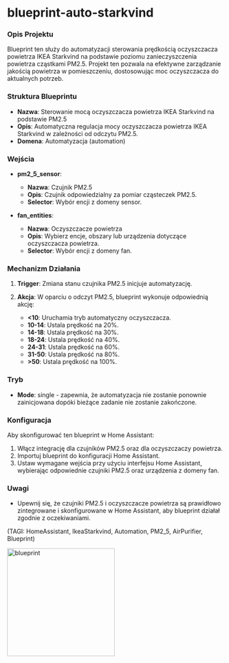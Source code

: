 # blueprint-auto-starkvind
<h3>Opis Projektu</h3>
Blueprint ten służy do automatyzacji sterowania prędkością oczyszczacza powietrza IKEA Starkvind na podstawie poziomu zanieczyszczenia powietrza cząstkami PM2.5. Projekt ten pozwala na efektywne zarządzanie jakością powietrza w pomieszczeniu, dostosowując moc oczyszczacza do aktualnych potrzeb.
<h3>Struktura Blueprintu</h3>
<ul>
<li><strong>Nazwa</strong>: Sterowanie mocą oczyszczacza powietrza IKEA Starkvind na podstawie PM2.5</li>
<li><strong>Opis</strong>: Automatyczna regulacja mocy oczyszczacza powietrza IKEA Starkvind w zależności od odczytu PM2.5.</li>
<li><strong>Domena</strong>: Automatyzacja (automation)</li>
</ul>
<h3>Wejścia</h3>
<ul>
<li><p><strong>pm2_5_sensor</strong>: </p>
<ul>
<li><strong>Nazwa</strong>: Czujnik PM2.5</li>
<li><strong>Opis</strong>: Czujnik odpowiedzialny za pomiar cząsteczek PM2.5.</li>
<li><strong>Selector</strong>: Wybór encji z domeny sensor.</li>
</ul>
</li>
<li><p><strong>fan_entities</strong>: </p>
<ul>
<li><strong>Nazwa</strong>: Oczyszczacze powietrza</li>
<li><strong>Opis</strong>: Wybierz encje, obszary lub urządzenia dotyczące oczyszczacza powietrza.</li>
<li><strong>Selector</strong>: Wybór encji z domeny fan.</li>
</ul>
</li>
</ul>
<h3>Mechanizm Działania</h3>
<ol>
<li><p><strong>Trigger</strong>: Zmiana stanu czujnika PM2.5 inicjuje automatyzację.</p>
</li>
<li><p><strong>Akcja</strong>: W oparciu o odczyt PM2.5, blueprint wykonuje odpowiednią akcję:</p>
<ul>
<li><strong>&lt;10</strong>: Uruchamia tryb automatyczny oczyszczacza.</li>
<li><strong>10-14</strong>: Ustala prędkość na 20%.</li>
<li><strong>14-18</strong>: Ustala prędkość na 30%.</li>
<li><strong>18-24</strong>: Ustala prędkość na 40%.</li>
<li><strong>24-31</strong>: Ustala prędkość na 60%.</li>
<li><strong>31-50</strong>: Ustala prędkość na 80%.</li>
<li><strong>&gt;50</strong>: Ustala prędkość na 100%.</li>
</ul>
</li>
</ol>
<h3>Tryb</h3>
<ul>
<li><strong>Mode</strong>: single - zapewnia, że automatyzacja nie zostanie ponownie zainicjowana dopóki bieżące zadanie nie zostanie zakończone.</li>
</ul>
<h3>Konfiguracja</h3>
<p>Aby skonfigurować ten blueprint w Home Assistant:</p>
<ol>
<li>Włącz integrację dla czujników PM2.5 oraz dla oczyszczaczy powietrza.</li>
<li>Importuj blueprint do konfiguracji Home Assistant.</li>
<li>Ustaw wymagane wejścia przy użyciu interfejsu Home Assistant, wybierając odpowiednie czujniki PM2.5 oraz urządzenia z domeny fan.</li>
</ol>
<h3>Uwagi</h3>
<ul>
<li>Upewnij się, że czujniki PM2.5 i oczyszczacze powietrza są prawidłowo zintegrowane i skonfigurowane w Home Assistant, aby blueprint działał zgodnie z oczekiwaniami.</li>
</ul>
<p>(TAGI: HomeAssistant, IkeaStarkvind, Automation, PM2_5, AirPurifier, Blueprint)</p>

<a href="https://my.home-assistant.io/redirect/blueprint_import/?blueprint_url=https%3A%2F%2Fraw.githubusercontent.com%2Fjayjojayson%2Fblueprint-auto-luftreiniger%2Fmain%2FLuftreiniger-ausschalten-bei-bestimmten-Luftwert.yaml"><img width="250" alt="blueprint" src="https://github.com/user-attachments/assets/fa01530a-1d52-4b2b-b637-1269bd0cd747"></a>
